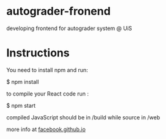 # autograder-fronend

developing frontend for autograder system @ UiS

# Instructions

You need to install npm and run:

$ npm install

to compile your React code run :

$ npm start

compiled JavaScript should be in /build while source in /web

more info at [facebook.github.io](https://facebook.github.io/react/docs/getting-started.html)
